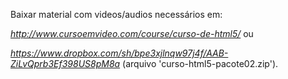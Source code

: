 Baixar material com videos/audios necessários em:

<i>http://www.cursoemvideo.com/course/curso-de-html5/</i> ou 

<i>https://www.dropbox.com/sh/bpe3xjlnqw97j4f/AAB-ZiLvQprb3Ef398US8pM8a</i> (arquivo 'curso-html5-pacote02.zip').
